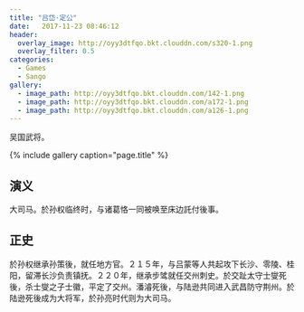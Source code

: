 ```yaml
---
title: "吕岱·定公"
date:   2017-11-23 08:46:12
header:
  overlay_image: http://oyy3dtfqo.bkt.clouddn.com/s320-1.png
  overlay_filter: 0.5
categories:
  - Games
  - Sango
gallery:
  - image_path: http://oyy3dtfqo.bkt.clouddn.com/142-1.png
  - image_path: http://oyy3dtfqo.bkt.clouddn.com/a172-1.png
  - image_path: http://oyy3dtfqo.bkt.clouddn.com/a126-1.png
---
```


吴国武将。

{% include gallery caption="page.title" %}

## 演义

大司马。於孙权临终时，与诸葛恪一同被唤至床边託付後事。

## 正史

於孙权继承孙策後，就任地方官。２１５年，与吕蒙等人共起攻下长沙、零陵、桂阳，留滞长沙负责镇抚。２２０年，继承步骘就任交州刺史。於交趾太守士燮死後，杀士燮之子士徽，平定了交州。潘濬死後，与陆逊共同进入武昌防守荆州。於陆逊死後成为大将军，於孙亮时代则为大司马。